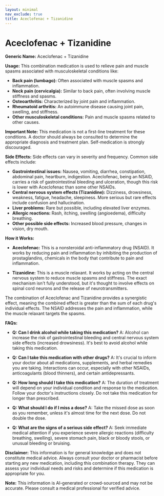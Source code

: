 ```yaml
---
layout: minimal
nav_exclude: true
title: Aceclofenac + Tizanidine
---
```


# Aceclofenac + Tizanidine

**Generic Name:** Aceclofenac + Tizanidine

**Usage:**  This combination medication is used to relieve pain and muscle spasms associated with musculoskeletal conditions like:

* **Back pain (lumbago):** Often associated with muscle spasms and inflammation.
* **Neck pain (cervicalgia):** Similar to back pain, often involving muscle stiffness and spasms.
* **Osteoarthritis:** Characterized by joint pain and inflammation.
* **Rheumatoid arthritis:** An autoimmune disease causing joint pain, swelling, and stiffness.
* **Other musculoskeletal conditions:**  Pain and muscle spasms related to other causes.


**Important Note:** This medication is not a first-line treatment for these conditions.  A doctor should always be consulted to determine the appropriate diagnosis and treatment plan.  Self-medication is strongly discouraged.


**Side Effects:**  Side effects can vary in severity and frequency.  Common side effects include:

* **Gastrointestinal issues:**  Nausea, vomiting, diarrhea, constipation, abdominal pain, heartburn, indigestion.  Aceclofenac, being an NSAID, carries a risk of gastrointestinal bleeding and ulceration, though this risk is lower with Aceclofenac than some other NSAIDs.
* **Central nervous system effects (Tizanidine):** Dizziness, drowsiness, weakness, fatigue, headache, sleepiness.  More serious but rare effects include confusion and hallucination.
* **Liver problems:**  Rare but possible, including elevated liver enzymes.
* **Allergic reactions:**  Rash, itching, swelling (angioedema), difficulty breathing.
* **Other possible side effects:**  Increased blood pressure, changes in vision, dry mouth.


**How it Works:**

* **Aceclofenac:** This is a nonsteroidal anti-inflammatory drug (NSAID). It works by reducing pain and inflammation by inhibiting the production of prostaglandins, chemicals in the body that contribute to pain and inflammation.

* **Tizanidine:** This is a muscle relaxant. It works by acting on the central nervous system to reduce muscle spasms and stiffness.  The exact mechanism isn't fully understood, but it's thought to involve effects on spinal cord neurons and the release of neurotransmitters.

The combination of Aceclofenac and Tizanidine provides a synergistic effect, meaning the combined effect is greater than the sum of each drug's individual effects.  The NSAID addresses the pain and inflammation, while the muscle relaxant targets the spasms.


**FAQs:**

* **Q: Can I drink alcohol while taking this medication?** A:  Alcohol can increase the risk of gastrointestinal bleeding and central nervous system side effects (increased drowsiness).  It's best to avoid alcohol while taking this medication.

* **Q: Can I take this medication with other drugs?** A:  It's crucial to inform your doctor about all medications, supplements, and herbal remedies you are taking.  Interactions can occur, especially with other NSAIDs, anticoagulants (blood thinners), and certain antidepressants.

* **Q: How long should I take this medication?** A:  The duration of treatment will depend on your individual condition and response to the medication.  Follow your doctor's instructions closely.  Do not take this medication for longer than prescribed.

* **Q: What should I do if I miss a dose?** A:  Take the missed dose as soon as you remember, unless it's almost time for the next dose.  Do not double the dose.

* **Q: What are the signs of a serious side effect?** A:  Seek immediate medical attention if you experience severe allergic reactions (difficulty breathing, swelling), severe stomach pain, black or bloody stools, or unusual bleeding or bruising.

**Disclaimer:** This information is for general knowledge and does not constitute medical advice. Always consult your doctor or pharmacist before starting any new medication, including this combination therapy. They can assess your individual needs and risks and determine if this medication is appropriate for you.


**Note:** This information is AI-generated or crowd-sourced and may not be accurate. Please consult a medical professional for verified advice.